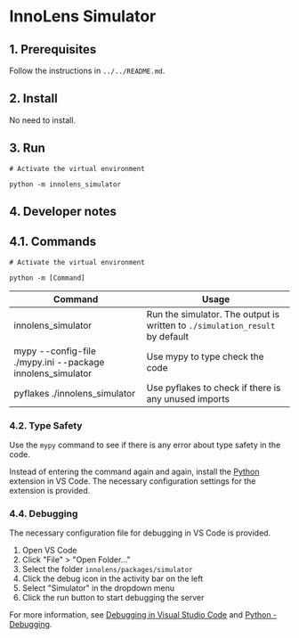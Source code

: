 # InnoLens Simulator

## 1. Prerequisites

Follow the instructions in `../../README.md`.

## 2. Install

No need to install.

## 3. Run

```shell
# Activate the virtual environment

python -m innolens_simulator
```

## 4. Developer notes

## 4.1. Commands

```shell
# Activate the virtual environment

python -m [Command]
```

| Command | Usage |
| ------- | ----- |
| innolens_simulator | Run the simulator. The output is written to `./simulation_result` by default |
| mypy --config-file ./mypy.ini --package innolens_simulator | Use mypy to type check the code |
| pyflakes ./innolens_simulator | Use pyflakes to check if there is any unused imports |

### 4.2. Type Safety

Use the `mypy` command to see if there is any error about type safety in the code.

Instead of entering the command again and again, install the [Python](https://marketplace.visualstudio.com/items?itemName=ms-python.python) extension in VS Code. The necessary configuration settings for the extension is provided.

### 4.4. Debugging

The necessary configuration file for debugging in VS Code is provided.

1.  Open VS Code
2.  Click "File" > "Open Folder..."
3.  Select the folder `innolens/packages/simulator`
4.  Click the debug icon in the activity bar on the left
5.  Select "Simulator" in the dropdown menu
6.  Click the run button to start debugging the server

For more information, see [Debugging in Visual Studio Code](https://code.visualstudio.com/docs/editor/debugging) and [Python - Debugging](https://code.visualstudio.com/docs/languages/python#_debugging).
